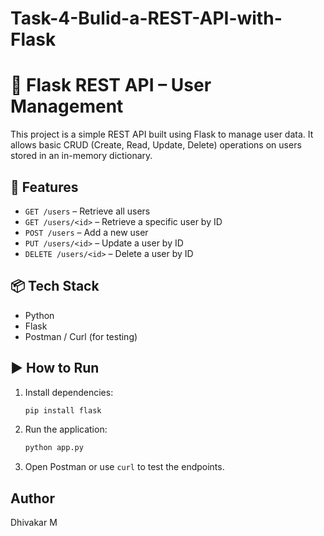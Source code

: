 # Task-4-Bulid-a-REST-API-with-Flask

# 🧠 Flask REST API – User Management

This project is a simple REST API built using Flask to manage user data. It allows basic CRUD (Create, Read, Update, Delete) operations on users stored in an in-memory dictionary.

## 🚀 Features

- `GET /users` – Retrieve all users
- `GET /users/<id>` – Retrieve a specific user by ID
- `POST /users` – Add a new user
- `PUT /users/<id>` – Update a user by ID
- `DELETE /users/<id>` – Delete a user by ID

## 📦 Tech Stack

- Python
- Flask
- Postman / Curl (for testing)

## ▶️ How to Run

1. Install dependencies:
    ```bash
    pip install flask
    ```

2. Run the application:
    ```bash
    python app.py
    ```

3. Open Postman or use `curl` to test the endpoints.

## Author
Dhivakar M
